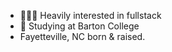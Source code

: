 - 👨🏻‍💻 Heavily interested in fullstack 
- 🏫 Studying at Barton College
- Fayetteville, NC born & raised.

<!---
itsericgchavezz/itsericgchavezz is a ✨ special ✨ repository because its `README.md` (this file) appears on your GitHub profile.
You can click the Preview link to take a look at your changes.
--->

